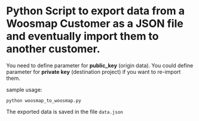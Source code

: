 # Python Script to export data from a Woosmap Customer as a JSON file and eventually import them to another customer.

You need to define parameter for **public_key** (origin data).
You could define parameter for **private key** (destination project) if you want to re-import them.

sample usage:

    python woosmap_to_woosmap.py

The exported data is saved in the file `data.json`